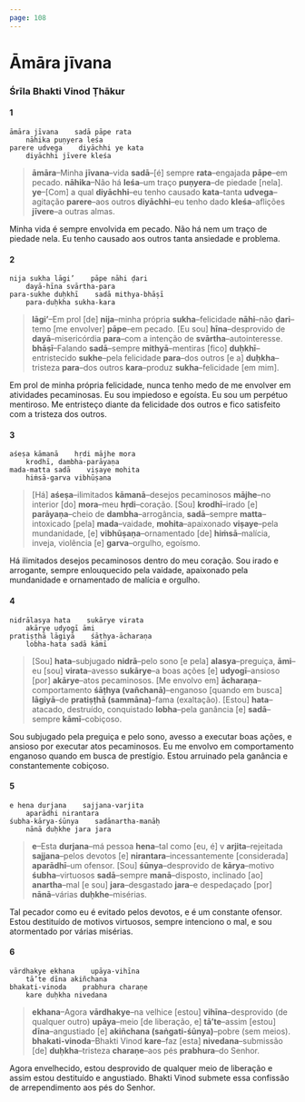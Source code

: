```yaml
---
page: 108
---
```


# Āmāra jīvana

### Śrīla Bhakti Vinod Ṭhākur

#### 1

    āmāra jīvana    sadā pāpe rata
        nāhika puṇyera leśa
    parere udvega    diyāchhi ye kata
        diyāchhi jīvere kleśa

> **āmāra**–Minha **jīvana**–vida **sadā**–[é] sempre **rata**–engajada **pāpe**–em pecado. **nāhika**–Não há **leśa**–um traço **puṇyera**–de piedade [nela]. **ye**–[Com] a qual **diyāchhi**–eu tenho causado **kata**–tanta **udvega**–agitação **parere**–aos outros **diyāchhi**–eu tenho dado **kleśa**–aflições **jīvere**–a outras almas.

Minha vida é sempre envolvida em pecado. Não há nem um traço de piedade nela. Eu tenho causado aos outros tanta ansiedade e problema.

#### 2

    nija sukha lāgi’    pāpe nāhi ḍari
        dayā-hīna svārtha-para
    para-sukhe duḥkhī    sadā mithya-bhāṣī
        para-duḥkha sukha-kara

> **lāgi’**–Em prol [de] **nija**–minha própria **sukha**–felicidade **nāhi**–não **ḍari**–temo [me envolver] **pāpe**–em pecado. [Eu sou] **hīna**–desprovido de **dayā**–misericórdia **para**–com a intenção de **svārtha**–autointeresse. **bhāṣī**–Falando **sadā**–sempre **mithyā**–mentiras [fico] **duḥkhī**–entristecido **sukhe**–pela felicidade **para**–dos outros [e a] **duḥkha**–tristeza **para**–dos outros **kara**–produz **sukha**–felicidade [em mim].

Em prol de minha própria felicidade, nunca tenho medo de me envolver em atividades pecaminosas. Eu sou impiedoso e egoísta. Eu sou um perpétuo mentiroso. Me entristeço diante da felicidade dos outros e fico satisfeito com a tristeza dos outros.

#### 3

    aśeṣa kāmanā    hṛdi mājhe mora
        krodhī, dambha-parāyaṇa
    mada-matta sadā    viṣaye mohita
        hiṁsā-garva vibhūṣana

> [Há] **aśeṣa**–ilimitados **kāmanā**–desejos pecaminosos **mājhe**–no interior [do] **mora**–meu **hṛdi**–coração. [Sou] **krodhī**–irado [e] **parāyaṇa**–cheio de **dambha**–arrogância, **sadā**–sempre **matta**–intoxicado [pela] **mada**–vaidade, **mohita**–apaixonado **viṣaye**–pela mundanidade, [e] **vibhūṣaṇa**–ornamentado [de] **hiṁsā**–malícia, inveja, violência [e] **garva**–orgulho, egoísmo.

Há ilimitados desejos pecaminosos dentro do meu coração. Sou irado e arrogante, sempre enlouquecido pela vaidade, apaixonado pela mundanidade e ornamentado de malícia e orgulho.

#### 4

    nidrālasya hata    sukārye virata
        akārye udyogī āmi
    pratiṣṭhā lāgiyā    śāṭhya-ācharaṇa
        lobha-hata sadā kāmī

> [Sou] **hata**–subjugado **nidrā**–pelo sono [e pela] **alasya**–preguiça, **āmi**–eu [sou] **virata**–avesso **sukārye**–a boas ações [e] **udyogī**–ansioso [por] **akārye**–atos pecaminosos. [Me envolvo em] **ācharaṇa**–comportamento **śāṭhya (vañchanā)**–enganoso [quando em busca] **lāgiyā**–de **pratiṣṭhā (sammāna)**–fama (exaltação). [Estou] **hata**–atacado, destruído, conquistado **lobha**–pela ganância [e] **sadā**–sempre **kāmī**–cobiçoso.

Sou subjugado pela preguiça e pelo sono, avesso a executar boas ações, e ansioso por executar atos pecaminosos. Eu me envolvo em comportamento enganoso quando em busca de prestígio. Estou arruinado pela ganância e constantemente cobiçoso.

#### 5

    e hena durjana    sajjana-varjita
        aparādhi nirantara
    śubha-kārya-śūnya    sadānartha-manāḥ
        nānā duḥkhe jara jara

> **e**–Esta **durjana**–má pessoa **hena**–tal como [eu, é] v **arjita**–rejeitada **sajjana**–pelos devotos [e] **nirantara**–incessantemente [considerada] **aparādhī**–um ofensor. [Sou] **śūnya**–desprovido de **kārya**–motivo **śubha**–virtuosos **sadā**–sempre **manā**–disposto, inclinado [ao] **anartha**–mal [e sou] **jara**–desgastado **jara**–e despedaçado [por] **nānā**–várias **duḥkhe**–misérias.

Tal pecador como eu é evitado pelos devotos, e é um constante ofensor. Estou destituído de motivos virtuosos, sempre intenciono o mal, e sou atormentado por várias misérias.

#### 6

    vārdhakye ekhana    upāya-vihīna
        tā’te dīna akiñchana
    bhakati-vinoda    prabhura charaṇe
        kare duḥkha nivedana

> **ekhana**–Agora **vārdhakye**–na velhice [estou] **vihīna**–desprovido (de qualquer outro) **upāya**–meio [de liberação, e] **tā’te**–assim [estou] **dīna**–angustiado [e] **akiñchana (saṅgati-śūnya)**–pobre (sem meios). **bhakati-vinoda**–Bhakti Vinod **kare**–faz [esta] **nivedana**–submissão [de] **duḥkha**–tristeza **charaṇe**–aos pés **prabhura**–do Senhor.

Agora envelhecido, estou desprovido de qualquer meio de liberação e assim estou destituído e angustiado. Bhakti Vinod submete essa confissão de arrependimento aos pés do Senhor.

